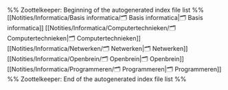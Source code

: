 %% Zoottelkeeper: Beginning of the autogenerated index file list  %%
 [[Notities/Informatica/Basis informatica/🗂️ Basis informatica|🗂️ Basis informatica]]
 [[Notities/Informatica/Computertechnieken/🗂️ Computertechnieken|🗂️ Computertechnieken]]
 [[Notities/Informatica/Netwerken/🗂️ Netwerken|🗂️ Netwerken]]
 [[Notities/Informatica/Openbrein/🗂️ Openbrein|🗂️ Openbrein]]
 [[Notities/Informatica/Programmeren/🗂️ Programmeren|🗂️ Programmeren]]
%% Zoottelkeeper: End of the autogenerated index file list  %%
